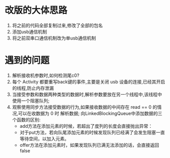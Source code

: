 # 改版的大体思路

1. 将之前的代码全部复制过来,修改了全部的包名
1. 添加usb通信机制
1. 将之前双串口通信机制改为单usb通信机制

# 遇到的问题
1. 解析接收机参数时,如何检测尾c0?
1. 每个 Activity 都要重写back键的事件,主要是关闭 usb 设备的连接,已经其开启的线程,防止内存泄漏
1. 当接受参数和数据两种类型的数据时,解析参数要放在另一个线程中,该线程中使用一个阻塞队列<String>;
1. 观察使用同步方法接受数据的行为,如果接收数据的中间存在 read == 0 的情况,可以在收数据为 0 时 解析数据;
    向LinkedBlockingQueue中添加数据的三个函数的区别:
    - add方法在添加元素的时候，若超出了度列的长度会直接抛出异常：
    - 对于put方法，若向队尾添加元素的时候发现队列已经满了会发生阻塞一直等待空间，以加入元素。
    - offer方法在添加元素时，如果发现队列已满无法添加的话，会直接返回false